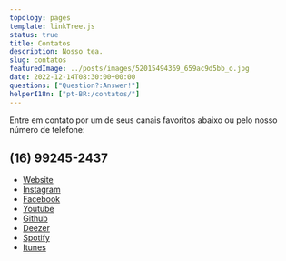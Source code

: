 ```yaml
---
topology: pages
template: linkTree.js
status: true
title: Contatos
description: Nosso tea.
slug: contatos
featuredImage: ../posts/images/52015494369_659ac9d5bb_o.jpg
date: 2022-12-14T08:30:00+00:00
questions: ["Question?:Answer!"]
helperI18n: ["pt-BR:/contatos/"]
---
```


  <main>
                <p class='contact-info'>
                  Entre em contato por um de seus canais favoritos abaixo ou
                  pelo nosso número de telefone:
                </p>
                <h2>
                  <strong>(16) 99245-2437</strong>
                </h2>
                <ul class='contact-link-tree-wrapper'>
                  <li>
                    <a
                      href='https://miltonbolonha.com.br/'
                      rel='noopener noreferrer'
                      target='_blank'
                    >
                      Website
                    </a>
                  </li>
                  <li>
                    <a
                      href='https://www.instagram.com/miltonbolonha_'
                      rel='noopener noreferrer'
                      target='_blank'
                    >
                      Instagram
                    </a>
                  </li>
                  <li>
                    <a
                      href='https://www.facebook.com/pricerimonial'
                      rel='noopener noreferrer'
                      target='_blank'
                    >
                      Facebook
                    </a>
                  </li>
                  <li>
                    <a
                      href='https://www.youtube.com/@miltonbolonha'
                      rel='noopener noreferrer'
                      target='_blank'
                    >
                      Youtube
                    </a>
                  </li>
                  <li>
                    <a
                      href='https://github.com/miltonbolonha/web-site'
                      rel='noopener noreferrer'
                      target='_blank'
                    >
                      Github
                    </a>
                  </li>
                  <li>
                    <a
                      href='https://www.deezer.com/br/artist/181009227'
                      rel='noopener noreferrer'
                      target='_blank'
                    >
                      Deezer
                    </a>
                  </li>
                  <li>
                    <a
                      href='https://open.spotify.com/artist/5scJ7dkADVQQ52kLcRA1mV'
                      rel='noopener noreferrer'
                      target='_blank'
                    >
                      Spotify
                    </a>
                  </li>
                  <li>
                    <a
                      href='https://music.apple.com/br/artist/priscilla-barbosa/1641419117'
                      rel='noopener noreferrer'
                      target='_blank'
                    >
                      Itunes
                    </a>
                  </li>
                </ul>
              </main>
